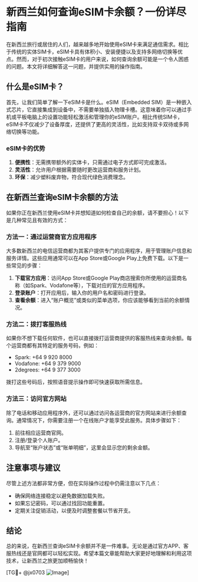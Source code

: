 # 新西兰如何查询eSIM卡余额？一份详尽指南

在新西兰旅行或居住的人们，越来越多地开始使用eSIM卡来满足通信需求。相比于传统的实体SIM卡，eSIM卡具有体积小、安装便捷以及支持多网络切换等优点。然而，对于初次接触eSIM卡的用户来说，如何查询余额可能是一个令人困惑的问题。本文将详细解答这一问题，并提供实用的操作指南。

## 什么是eSIM卡？

首先，让我们简单了解一下eSIM卡是什么。eSIM（Embedded SIM）是一种嵌入式芯片，它直接集成到设备中，不需要单独插入物理卡槽。这意味着你可以通过手机或平板电脑上的设置功能轻松激活和管理你的eSIM账户。相比传统SIM卡，eSIM卡不仅减少了设备厚度，还提供了更高的灵活性，比如支持双卡双待或多网络切换等功能。

### eSIM卡的优势

1. **便携性**：无需携带额外的实体卡，只需通过电子方式即可完成激活。
2. **灵活性**：允许用户根据需要随时更改运营商和服务计划。
3. **环保**：减少塑料废弃物，符合现代绿色消费理念。

## 在新西兰查询eSIM卡余额的方法

如果你正在新西兰使用eSIM卡并想知道如何检查自己的余额，请不要担心！以下是几种常见且有效的方式：

### 方法一：通过运营商官方应用程序

大多数新西兰的电信运营商都为其客户提供专门的应用程序，用于管理账户信息和服务详情。这些应用通常可以在App Store或Google Play上免费下载。以下是一些常见的步骤：

1. **下载官方应用**：访问App Store或Google Play商店搜索你所使用的运营商名称（如Spark、Vodafone等），下载对应的官方应用程序。
2. **登录账户**：打开应用后，输入你的用户名和密码进行登录。
3. **查看余额**：进入“账户概览”或类似的菜单选项，你应该能够看到当前的余额情况。

### 方法二：拨打客服热线

如果你不想下载任何软件，也可以直接拨打运营商提供的客服热线来查询余额。每个运营商都有其特定的服务号码，例如：

- Spark: +64 9 920 8000
- Vodafone: +64 9 379 9000
- 2degrees: +64 9 377 3000

拨打这些号码后，按照语音提示操作即可快速获取所需信息。

### 方法三：访问官方网站

除了电话和移动应用程序外，还可以通过访问各运营商的官方网站来进行余额查询。通常情况下，你需要注册一个在线账户才能享受此服务。具体步骤如下：

1. 前往相应运营商官网。
2. 注册/登录个人账户。
3. 导航至“账户状态”或“账单明细”，这里会显示您的剩余金额。

## 注意事项与建议

尽管上述方法都非常方便，但在实际操作过程中仍需注意以下几点：

- 确保网络连接稳定以避免数据加载失败。
- 如果忘记密码，可以通过找回功能重置。
- 定期关注促销活动，以便及时调整套餐以节省开支。

## 结论

总的来说，在新西兰查询eSIM卡余额并不是一件难事。无论是通过官方APP、客服热线还是官网都可以轻松实现。希望本篇文章能帮助大家更好地理解和利用这项技术，让新西兰之旅更加顺畅愉快！

[TG💪+ @jx0703 ![Image](https://github.com/user-attachments/assets/dbca1d08-cadb-493c-b0ec-ad6f7a83f270)]